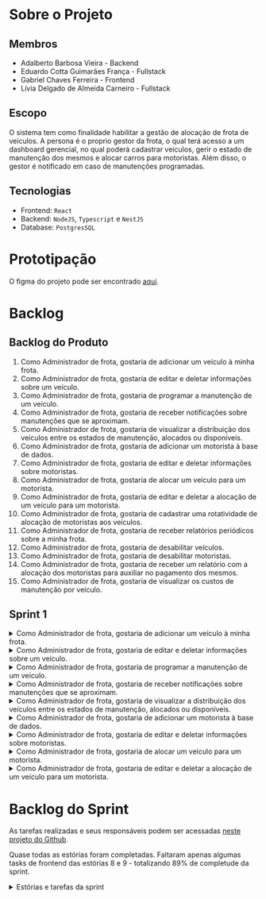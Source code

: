 # Sobre o Projeto

## Membros
- Adalberto Barbosa Vieira - Backend
- Eduardo Cotta Guimarães França - Fullstack
- Gabriel Chaves Ferreira - Frontend
- Lívia Delgado de Almeida Carneiro - Fullstack

## Escopo

O sistema tem como finalidade habilitar a gestão de alocação de frota de veículos.
A persona é o proprio gestor da frota, o qual terá acesso a um dashboard gerencial, no qual poderá cadastrar veículos, gerir o estado de manutenção dos mesmos e alocar carros para motoristas.
Além disso, o gestor é notificado em caso de manutenções programadas.

## Tecnologias
- Frontend: `React`
- Backend: `NodeJS`, `Typescript` e `NestJS`
- Database: `PostgresSQL`

# Prototipação

O figma do projeto pode ser encontrado [aqui](https://www.figma.com/file/wqJ3OV2hayIyu3NYOiKenk/palantir?type=design&node-id=0-1&mode=design&t=oSIUZozwVaHgTDtX-0).

# Backlog 

## Backlog do Produto
1. Como Administrador de frota, gostaria de adicionar um veículo à minha frota.
2. Como Administrador de frota, gostaria de editar e deletar informações sobre um veículo.
3. Como Administrador de frota, gostaria de programar a manutenção de um veículo.
4. Como Administrador de frota, gostaria de receber notificações sobre manutenções que se aproximam.
5. Como Administrador de frota, gostaria de visualizar a distribuição dos veículos entre os estados de manutenção, alocados ou disponíveis.
6. Como Administrador de frota, gostaria de adicionar um motorista à base de dados.
7. Como Administrador de frota, gostaria de editar e deletar informações sobre motoristas.
8. Como Administrador de frota, gostaria de alocar um veículo para um motorista.
9. Como Administrador de frota, gostaria de editar e deletar a alocação de um veículo para um motorista.
10. Como Administrador de frota, gostaria de cadastrar uma rotatividade de alocação de motoristas aos veículos.
11. Como Administrador de frota, gostaria de receber relatórios periódicos sobre a minha frota.
12. Como Administrador de frota, gostaria de desabilitar veículos.
13. Como Administrador de frota, gostaria de desabilitar motoristas.
14. Como Administrador de frota, gostaria de receber um relatório com a alocação dos motoristas para auxiliar no pagamento dos mesmos.
15. Como Administrador de frota, gostaria de visualizar os custos de manutenção por veículo.

## Sprint 1

<details>
  <summary>Como Administrador de frota, gostaria de adicionar um veículo à minha frota.</summary>

  Tarefas:

  * Criar aplicação base em React
  * Instalar o banco de dados e criar as primeiras tabelas
  * Criar aplicação base Node
  * Criar docker compose para subir todas as aplicações
  * Implementar API para adicionar um veículo
  * Implementar tela de cadastro de veículo

</details>

<details>
  <summary>Como Administrador de frota, gostaria de editar e deletar informações sobre um veículo.</summary>

  Tarefas:

  * Implementar tela de listagem de veículos
  * Implementar API de listagem de veículos
  * Implementar API para obter informações de um veículo específico
  * Implementar API para editar um veículo
  * Implementar API para deletar um veículo
  * Implementar modal de confirmação de deleção de veículo
</details>

<details>
  <summary>Como Administrador de frota, gostaria de programar a manutenção de um veículo.</summary>
  
  Tarefas:

  * Implementar visualização da data de manutenção na tela de listagem de veículo
  * Adicionar botão de manutenção na tela de listagem de veículo
  * Implementar tela para cadastrar/editar manutenção do veículo
  * Implementar API para cadastrar/editar manutenção do veículo
</details>

<details>
  <summary>Como Administrador de frota, gostaria de receber notificações sobre manutenções que se aproximam.</summary>
    
  Tarefas:

  * Implementar tela para edição de informações do administrador (para cadastrar email)
  * Implementar API para salvar informações do gestor da frota
  * Implementar notificação para o gestor via email no dia anterior à data agendada para manutenção
</details>

<details>
  <summary>Como Administrador de frota, gostaria de visualizar a distribuição dos veículos entre os estados de manutenção, alocados ou disponíveis.</summary>
      
  Tarefas:

  * Implementar dashboard de controle da frota
  * Implementar API para o dashboard do controle de frota
</details>

<details>
  <summary>Como Administrador de frota, gostaria de adicionar um motorista à base de dados.</summary>
        
  Tarefas:

  * Implementar API para adicionar um motorista
  * Implementar tela de cadastro de motorista
</details>

<details>
  <summary>Como Administrador de frota, gostaria de editar e deletar informações sobre motoristas.</summary>
          
  Tarefas:

  * Implementar tela de listagem de motoristas
  * Implementar API de listagem de motoristas
  * Implementar API para obter motorista de um veículo específico
  * Implementar API para editar um motorista
  * Implementar API para deletar um motorista
  * Implementar modal de confirmação de deleção de motorista
</details>

<details>
  <summary>Como Administrador de frota, gostaria de alocar um veículo para um motorista.</summary>
        
  Tarefas:

  * Implementar visualização de motorista na tela de listagem de veículo
  * Adicionar tela de alocação de motorista ao veículo
  * Adicionar botão de alocação de motorista na tela de cadastro/edição de veículo
  * Adicionar API para cadastrar alocação e mudar status do motorista
</details>

<details>
  <summary>Como Administrador de frota, gostaria de editar e deletar a alocação de um veículo para um motorista.</summary>
          
  Tarefas:

  * Implementar opção de limpar a alocação na tela de alocação
  * Implementar API para deletar alocação
</details>

# Backlog do Sprint

As tarefas realizadas e seus responsáveis podem ser acessadas [neste projeto do Github](https://github.com/users/LivDelgado/projects/4/views/1?filterQuery=sprint%3A%22Sprint+2%22).

Quase todas as estórias foram completadas.
Faltaram apenas algumas tasks de frontend das estórias 8 e 9 - totalizando 89% de completude da sprint.

<details>
  <summary>Estórias e tarefas da sprint</summary>

  <details>
    <summary>Como Administrador de frota, gostaria de adicionar um veículo à minha frota.</summary>

    Tarefas:

    * Criar aplicação base em React -> Lívia
    * Instalar o banco de dados e criar as primeiras tabelas -> Lívia
    * Criar aplicação base Node -> Gabriel
    * Criar docker compose para subir todas as aplicações -> Gabriel
    * Implementar API para adicionar um veículo -> Lívia
    * Implementar tela de cadastro de veículo -> Lívia

  </details>

  <details>
    <summary>Como Administrador de frota, gostaria de editar e deletar informações sobre um veículo.</summary>

    Tarefas:

    * Implementar tela de listagem de veículos -> Lívia
    * Implementar API de listagem de veículos -> Lívia
    * Implementar API para obter informações de um veículo específico -> Lívia
    * Implementar API para editar um veículo -> Lívia
    * Implementar API para deletar um veículo -> Lívia
    * Implementar modal de confirmação de deleção de veículo -> Lívia
  </details>

  <details>
    <summary>Como Administrador de frota, gostaria de programar a manutenção de um veículo.</summary>
    
    Tarefas:

    * Implementar visualização da data de manutenção na tela de listagem de veículo -> Lívia
    * Adicionar botão de manutenção na tela de listagem de veículo -> Lívia
    * Implementar tela para cadastrar/editar manutenção do veículo -> Lívia
    * Implementar API para cadastrar/editar manutenção do veículo -> Lívia
  </details>

  <details>
    <summary>Como Administrador de frota, gostaria de receber notificações sobre manutenções que se aproximam.</summary>
      
    Tarefas:

    * Implementar tela para edição de informações do administrador (para cadastrar email) -> Gabriel
    * Implementar API para salvar informações do gestor da frota -> Adalberto
    * Implementar notificação para o gestor via email no dia anterior à data agendada para manutenção -> Adalberto
  </details>

  <details>
    <summary>Como Administrador de frota, gostaria de visualizar a distribuição dos veículos entre os estados de manutenção, alocados ou disponíveis.</summary>
        
    Tarefas:

    * Implementar dashboard de controle da frota -> Gabriel
    * Implementar API para o dashboard do controle de frota -> Adalberto
  </details>

  <details>
    <summary>Como Administrador de frota, gostaria de adicionar um motorista à base de dados.</summary>
          
    Tarefas:

    * Implementar API para adicionar um motorista -> Eduardo
    * Implementar tela de cadastro de motorista -> Eduardo
  </details>

  <details>
    <summary>Como Administrador de frota, gostaria de editar e deletar informações sobre motoristas.</summary>
            
    Tarefas:

    * Implementar tela de listagem de motoristas -> Eduardo e Gabriel
    * Implementar API de listagem de motoristas -> Eduardo
    * Implementar API para obter motorista de um veículo específico -> Eduardo
    * Implementar API para editar um motorista -> Eduardo
    * Implementar API para deletar um motorista -> Eduardo
    * Implementar modal de confirmação de deleção de motorista -> Eduardo
  </details>

  <details>
    <summary>Como Administrador de frota, gostaria de alocar um veículo para um motorista.</summary>
          
    Tarefas:

    * Implementar visualização de motorista na tela de listagem de veículo -> Gabriel
    * Adicionar tela de alocação de motorista ao veículo -> Gabriel
    * Adicionar botão de alocação de motorista na tela de cadastro/edição de veículo -> Gabriel
    * Adicionar API para cadastrar alocação e mudar status do motorista -> Lívia
  </details>

  <details>
    <summary>Como Administrador de frota, gostaria de editar e deletar a alocação de um veículo para um motorista.</summary>
            
    Tarefas:

    * Implementar opção de limpar a alocação na tela de alocação -> Gabriel
    * Implementar API para deletar alocação -> Lívia
  </details>
</details>

